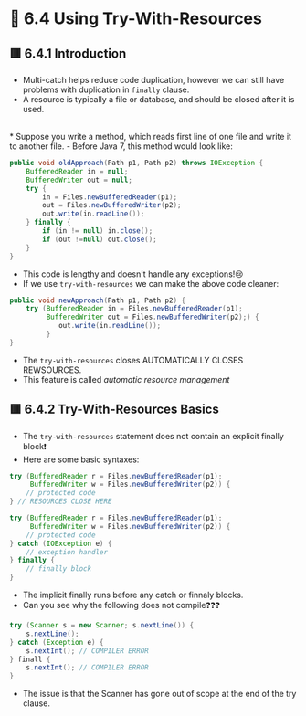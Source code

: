 <link href="../../styles.css" rel="stylesheet"></link>


# 🧠 6.4 Using Try-With-Resources

## 🟥 6.4.1 Introduction

* Multi-catch helps reduce code duplication, however we can still have problems with duplication in `finally` clause.
* A resource is typically a file or database, and should be closed after it is used.
<br>
* Suppose you write a method, which reads first line of one file and write it to another file.
    - Before Java 7, this method would look like:

```java
public void oldApproach(Path p1, Path p2) throws IOException {
    BufferedReader in = null;
    BufferedWriter out = null;
    try {
        in = Files.newBufferedReader(p1);
        out = Files.newBufferedWriter(p2);
        out.write(in.readLine());
    } finally {
        if (in != null) in.close();
        if (out !=null) out.close();
    }
}
```
- This code is lengthy and doesn't handle any exceptions!😢
- If we use `try-with-resources` we can make the above code cleaner:

```java
public void newApproach(Path p1, Path p2) {
    try (BufferedReader in = Files.newBufferedReader(p1);
         BufferedWriter out = Files.newBufferedWriter(p2);) {
            out.write(in.readLine());
         }
}
```

- The `try-with-resources` closes AUTOMATICALLY CLOSES REWSOURCES.
- This feature is called *automatic resource management*

## 🟥 6.4.2 Try-With-Resources Basics
* The `try-with-resources` statement does not contain an explicit finally block❗
* Here are some basic syntaxes:

```java
try (BufferedReader r = Files.newBufferedReader(p1);
     BufferedWriter w = Files.newBufferedWriter(p2)) {
    // protected code
} // RESOURCES CLOSE HERE
```

```java
try (BufferedReader r = Files.newBufferedReader(p1);
     BufferedWriter w = Files.newBufferedWriter(p2)) {
    // protected code
} catch (IOException e) {
    // exception handler
} finally {
    // finally block
}
```

* The implicit finally runs before any catch or finnaly blocks.
* Can you see why the following does not compile❓❓❓
```java
try (Scanner s = new Scanner; s.nextLine()) {
    s.nextLine();
} catch (Exception e) {
    s.nextInt(); // COMPILER ERROR
} finall {
    s.nextInt(); // COMPILER ERROR
}
```
* The issue is that the Scanner has gone out of scope at the end of the try clause.